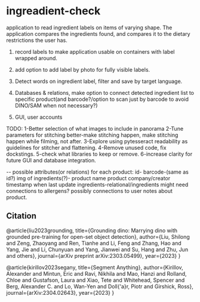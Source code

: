 # ingreadient-check
application to read ingredient labels on items of varying shape.
The application compares the ingredients found, and compares it
to the dietary restrictions the user has.

1) record labels to make application usable on containers with label wrapped around.

2) add option to add label by photo for fully visible labels.

3) Detect words on ingredient label, filter and save by target language.

4) Databases & relations, make option to connect detected ingredient list to specific product(and barcode?/option to scan just by barcode to avoid DINO/SAM when not necessary?)

5) GUI, user accounts

TODO:
 1-Better selection of what images to include in panorama
 2-Tune parameters for stitching better-make stitching happen,
   make stitching happen while filming, not after.
 3-Explore using pytesseract readability as guidelines for stitcher and flattening.
 4-Remove unused code, fix dockstings.
 5-check what libraries to keep or remove.
 6-increase clarity for future GUI and database integration.


-- possible attributes(or relations) for each product:
   id-
   barcode-(same as id?)
   img of ingredients(?)-
   product name
   product company/creator
   timestamp when last update
   ingredients-relational/ingredients might need connections to allergens?
   possibly connections to user notes about product.

## Citation
@article{liu2023grounding,
  title={Grounding dino: Marrying dino with grounded pre-training for open-set object detection},
  author={Liu, Shilong and Zeng, Zhaoyang and Ren, Tianhe and Li, Feng and Zhang, Hao and Yang, Jie and Li, Chunyuan and Yang, Jianwei and Su, Hang and Zhu, Jun and others},
  journal={arXiv preprint arXiv:2303.05499},
  year={2023}
}

@article{kirillov2023segany,
  title={Segment Anything},
  author={Kirillov, Alexander and Mintun, Eric and Ravi, Nikhila and Mao, Hanzi and Rolland, Chloe and Gustafson, Laura and Xiao, Tete and Whitehead, Spencer and Berg, Alexander C. and Lo, Wan-Yen and Doll{\'a}r, Piotr and Girshick, Ross},
  journal={arXiv:2304.02643},
  year={2023}
}
